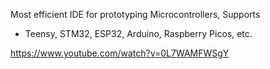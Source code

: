 Most efficient IDE for prototyping Microcontrollers, Supports
- Teensy, STM32, ESP32, Arduino, Raspberry Picos, etc.

https://www.youtube.com/watch?v=0L7WAMFWSgY

